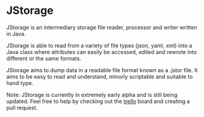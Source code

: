 # JStorage

JStorage is an intermediary storage file reader, processor and writer written in Java. 

JStorage is able to read from a variety of file types (json, yaml, xml) into a Java class where attributes can easily be accessed, edited and rewrote into different or the same formats.

JStorage aims to dump data in a readable file format known as a .jstor file.
It aims to be easy to read and understand, minorly scriptable and suitable to hand type.

Note: JStorage is currently in extremely early alpha and is still being updated.
Feel free to help by checking out the [trello](https://trello.com/b/Uj4OJHEt/jstorage) board and creating a pull request.

